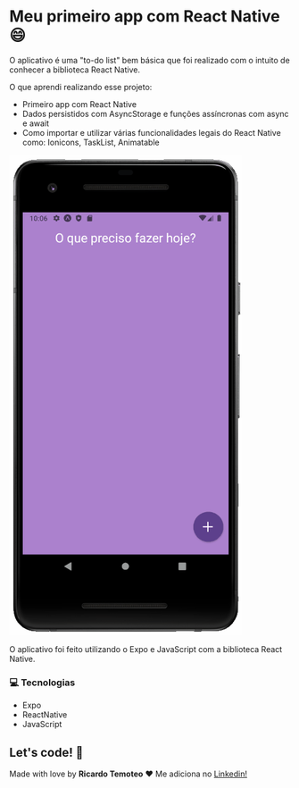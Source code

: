 # Meu primeiro app com React Native 😄

O aplicativo é uma "to-do list" bem básica que foi realizado com o intuito de conhecer a biblioteca React Native.

O que aprendi realizando esse projeto:

* Primeiro app com React Native
* Dados persistidos com AsyncStorage e funções assíncronas com async e await
* Como importar e utilizar várias funcionalidades legais do React Native como: Ionicons, TaskList, Animatable

![Gif da tela](https://github.com/ricardoltt/todoList/blob/main/src/telaAndroid.gif)

O aplicativo foi feito utilizando o Expo e JavaScript com a biblioteca React Native.

### 💻 Tecnologias

- Expo
- ReactNative
- JavaScript

## Let's code! 🚀

Made with love by **Ricardo Temoteo** ❤️ Me adiciona no [Linkedin!](https://www.linkedin.com/in/ricardoltt/)